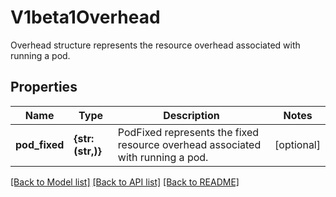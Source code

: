 # V1beta1Overhead

Overhead structure represents the resource overhead associated with running a pod.

## Properties
Name | Type | Description | Notes
------------ | ------------- | ------------- | -------------
**pod_fixed** | **{str: (str,)}** | PodFixed represents the fixed resource overhead associated with running a pod. | [optional] 

[[Back to Model list]](../README.md#documentation-for-models) [[Back to API list]](../README.md#documentation-for-api-endpoints) [[Back to README]](../README.md)


